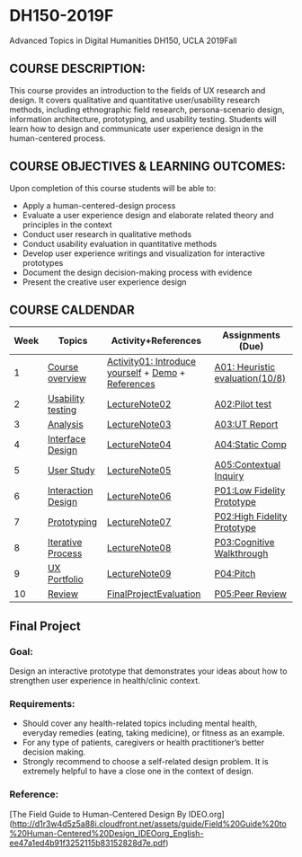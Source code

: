 # DH150-2019F
Advanced Topics in Digital Humanities DH150, UCLA 2019Fall

## COURSE DESCRIPTION:
This course provides an introduction to the fields of UX research and design. It covers qualitative and quantitative user/usability research methods, including ethnographic field research, persona-scenario design, information architecture, prototyping, and usability testing. Students will learn how to design and communicate user experience design in the human-centered process.

## COURSE OBJECTIVES & LEARNING OUTCOMES:
Upon completion of this course students will be able to:
- Apply a human-centered-design process 
- Evaluate a user experience design and elaborate related theory and principles in the context
- Conduct user research in qualitative methods
- Conduct usability evaluation in quantitative methods
- Develop user experience writings and visualization for interactive prototypes
- Document the design decision-making process with evidence
- Present the creative user experience design

## COURSE CALDENDAR

Week    |       Topics      |   Activity+References      |   Assignments (Due)
--------|-------------------|--------------------------|------------------------
1       | [Course overview](https://drive.google.com/open?id=1JPVj-MKGr7sYPIGGus9VdIoM7IxXPeY3) | [Activity01: Introduce yourself](https://forms.gle/97rDHQ8kqK1aygEo8) + [Demo](https://drive.google.com/open?id=1I9Mzk3bpuHo421-9xnaALzuQyDW5tDcD) + [References]()| [A01: Heuristic evaluation(10/8)](https://drive.google.com/open?id=1oxr_PpL0Jm50jVEzOwG3e6Afw20weUb3)
2       | [Usability testing](https://)  | [LectureNote02]() | [A02:Pilot test](https://)
3       | [Analysis](https://)  | [LectureNote03]() | [A03:UT Report]()
4       | [Interface Design]()  | [LectureNote04]() | [A04:Static Comp]()
5       | [User Study]() | [LectureNote05]() | [A05:Contextual Inquiry]() 
6       | [Interaction Design]() | [LectureNote06]() | [P01:Low Fidelity Prototype]()
7       | [Prototyping]() | [LectureNote07]() | [P02:High Fidelity Prototype]()
8       | [Iterative Process]() | [LectureNote08]() | [P03:Cognitive Walkthrough]()
9       | [UX Portfolio]() | [LectureNote09]() | [P04:Pitch]()
10      | [Review]() | [FinalProjectEvaluation]() | [P05:Peer Review]()


## Final Project
### Goal:
Design an interactive prototype that demonstrates your ideas about how to strengthen user experience in health/clinic context. 

### Requirements:
- Should cover any health-related topics including mental health, everyday remedies (eating, taking medicine), or fitness as an example. 
- For any type of patients, caregivers or health practitioner’s better decision making. 
- Strongly recommend to choose a self-related design problem. It is extremely helpful to have a close one in the context of design.

### Reference:
[The Field Guide to Human-Centered Design By IDEO.org] (http://d1r3w4d5z5a88i.cloudfront.net/assets/guide/Field%20Guide%20to%20Human-Centered%20Design_IDEOorg_English-ee47a1ed4b91f3252115b83152828d7e.pdf)



